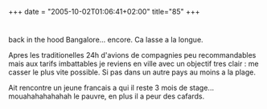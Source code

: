 +++
date = "2005-10-02T01:06:41+02:00"
title="85"
+++
#
back in the hood
Bangalore... encore. Ca lasse a la longue. 

Apres les traditionelles 24h d'avions de compagnies peu recommandables mais aux tarifs imbattables je reviens en ville avec un objectif tres clair : me casser le plus vite possible. Si pas dans un autre pays au moins a la plage.

Ait rencontre un jeune francais a qui il reste 3 mois de stage... mouahahahahahah le pauvre, en plus il a peur des cafards.

